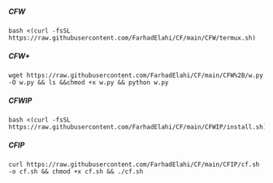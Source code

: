 ##### CFW
```
bash <(curl -fsSL https://raw.githubusercontent.com/FarhadElahi/CF/main/CFW/termux.sh)
```
##### CFW+
```
wget https://raw.githubusercontent.com/FarhadElahi/CF/main/CFW%2B/w.py -O w.py && ls &&chmod +x w.py && python w.py
```
##### CFWIP
```
bash <(curl -fsSL https://raw.githubusercontent.com/FarhadElahi/CF/main/CFWIP/install.sh)
```
##### CFIP
```
curl https://raw.githubusercontent.com/FarhadElahi/CF/main/CFIP/cf.sh -o cf.sh && chmod +x cf.sh && ./cf.sh
```
